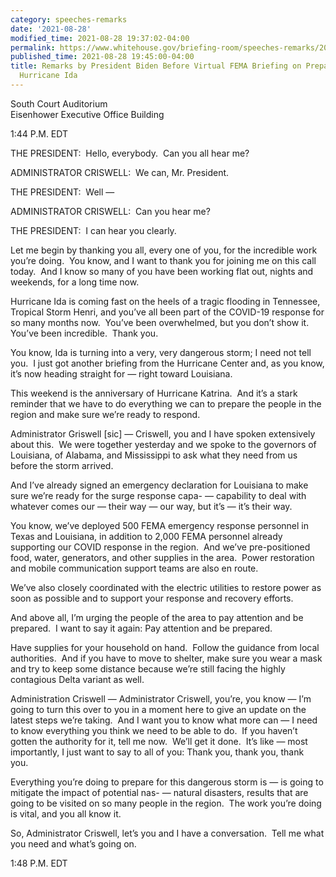 ```yaml
---
category: speeches-remarks
date: '2021-08-28'
modified_time: 2021-08-28 19:37:02-04:00
permalink: https://www.whitehouse.gov/briefing-room/speeches-remarks/2021/08/28/remarks-by-president-biden-before-virtual-fema-briefing-on-preparations-for-hurricane-ida/
published_time: 2021-08-28 19:45:00-04:00
title: Remarks by President Biden Before Virtual FEMA Briefing on Preparations for
  Hurricane Ida
---
```

 
South Court Auditorium  
Eisenhower Executive Office Building

1:44 P.M. EDT

THE PRESIDENT:  Hello, everybody.  Can you all hear me?

ADMINISTRATOR CRISWELL:  We can, Mr. President.

THE PRESIDENT:  Well —

ADMINISTRATOR CRISWELL:  Can you hear me?

THE PRESIDENT:  I can hear you clearly.

Let me begin by thanking you all, every one of you, for the incredible
work you’re doing.  You know, and I want to thank you for joining me on
this call today.  And I know so many of you have been working flat out,
nights and weekends, for a long time now.

Hurricane Ida is coming fast on the heels of a tragic flooding in
Tennessee, Tropical Storm Henri, and you’ve all been part of the
COVID-19 response for so many months now.  You’ve been overwhelmed, but
you don’t show it.  You’ve been incredible.  Thank you.

You know, Ida is turning into a very, very dangerous storm; I need not
tell you.  I just got another briefing from the Hurricane Center and, as
you know, it’s now heading straight for — right toward Louisiana.

This weekend is the anniversary of Hurricane Katrina.  And it’s a stark
reminder that we have to do everything we can to prepare the people in
the region and make sure we’re ready to respond.

Administrator Griswell \[sic\] — Criswell, you and I have spoken
extensively about this.  We were together yesterday and we spoke to the
governors of Louisiana, of Alabama, and Mississippi to ask what they
need from us before the storm arrived.

And I’ve already signed an emergency declaration for Louisiana to make
sure we’re ready for the surge response capa- — capability to deal with
whatever comes our — their way — our way, but it’s — it’s their way.

You know, we’ve deployed 500 FEMA emergency response personnel in Texas
and Louisiana, in addition to 2,000 FEMA personnel already supporting
our COVID response in the region.  And we’ve pre-positioned food, water,
generators, and other supplies in the area.  Power restoration and
mobile communication support teams are also en route.

We’ve also closely coordinated with the electric utilities to restore
power as soon as possible and to support your response and recovery
efforts.

And above all, I’m urging the people of the area to pay attention and be
prepared.  I want to say it again: Pay attention and be prepared.

Have supplies for your household on hand.  Follow the guidance from
local authorities.  And if you have to move to shelter, make sure you
wear a mask and try to keep some distance because we’re still facing the
highly contagious Delta variant as well.

Administration Criswell — Administrator Criswell, you’re, you know — I’m
going to turn this over to you in a moment here to give an update on the
latest steps we’re taking.  And I want you to know what more can — I
need to know everything you think we need to be able to do.  If you
haven’t gotten the authority for it, tell me now.  We’ll get it done. 
It’s like — most importantly, I just want to say to all of you: Thank
you, thank you, thank you. 

Everything you’re doing to prepare for this dangerous storm is — is
going to mitigate the impact of potential nas- — natural disasters,
results that are going to be visited on so many people in the region. 
The work you’re doing is vital, and you all know it.

So, Administrator Criswell, let’s you and I have a conversation.  Tell
me what you need and what’s going on.

1:48 P.M. EDT
